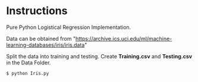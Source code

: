 # Instructions

Pure Python Logistical Regression Implementation.

Data can be obtained from "https://archive.ics.uci.edu/ml/machine-learning-databases/iris/iris.data"

Split the data into training and testing. Create **Training.csv** and **Testing.csv** in the Data Folder.

```sh
$ python Iris.py
```




